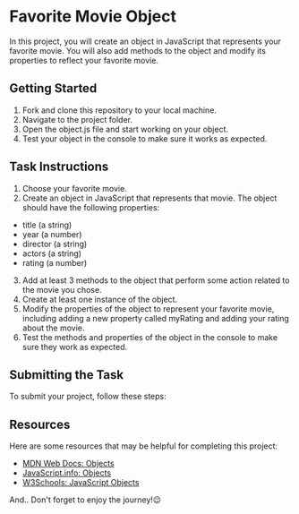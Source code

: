 # Favorite Movie Object
In this project, you will create an object in JavaScript that represents your favorite movie. You will also add methods to the object and modify its properties to reflect your favorite movie.

## Getting Started
1. Fork and clone this repository to your local machine.
2. Navigate to the project folder.
3. Open the object.js file and start working on your object.
4. Test your object in the console to make sure it works as expected.

## Task Instructions
1. Choose your favorite movie.
2. Create an object in JavaScript that represents that movie. The object should have the following properties:
- title (a string)
- year (a number)
- director (a string)
- actors (a string)
- rating (a number)
3. Add at least 3 methods to the object that perform some action related to the movie you chose.
4. Create at least one instance of the object.
5. Modify the properties of the object to represent your favorite movie, including adding a new property called myRating and adding your rating about the movie.
6. Test the methods and properties of the object in the console to make sure they work as expected.

## Submitting the Task
To submit your project, follow these steps:


## Resources
Here are some resources that may be helpful for completing this project:
- [MDN Web Docs: Objects](https://developer.mozilla.org/en-US/docs/Web/JavaScript/Guide/Working_with_Objects)
- [JavaScript.info: Objects](https://javascript.info/object)
- [W3Schools: JavaScript Objects](https://www.w3schools.com/js/js_objects.asp)


And.. Don't forget to enjoy the journey!😉
